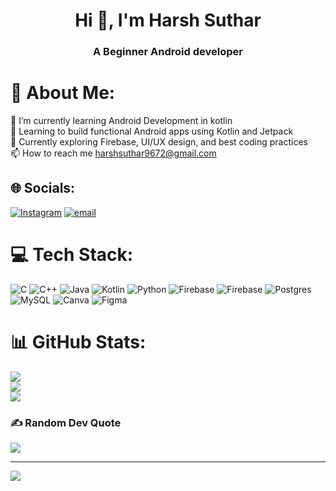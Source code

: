 <h1 align="center">Hi 👋, I'm Harsh Suthar</h1>
<h3 align="center">A Beginner Android developer</h3>

# 💫 About Me:
🌱 I’m currently learning Android Development in kotlin<br>📱 Learning to build functional Android apps using Kotlin and Jetpack<br>🚀 Currently exploring Firebase, UI/UX design, and best coding practices<br>📫 How to reach me harshsuthar9672@gmail.com


## 🌐 Socials:
[![Instagram](https://img.shields.io/badge/Instagram-%23E4405F.svg?logo=Instagram&logoColor=white)](https://instagram.com/harsh_suthar_16) [![email](https://img.shields.io/badge/Email-D14836?logo=gmail&logoColor=white)](mailto:harshsuthar9672@gmail.com) 

# 💻 Tech Stack:
![C](https://img.shields.io/badge/c-%2300599C.svg?style=for-the-badge&logo=c&logoColor=white) ![C++](https://img.shields.io/badge/c++-%2300599C.svg?style=for-the-badge&logo=c%2B%2B&logoColor=white) ![Java](https://img.shields.io/badge/java-%23ED8B00.svg?style=for-the-badge&logo=openjdk&logoColor=white) ![Kotlin](https://img.shields.io/badge/kotlin-%237F52FF.svg?style=for-the-badge&logo=kotlin&logoColor=white) ![Python](https://img.shields.io/badge/python-3670A0?style=for-the-badge&logo=python&logoColor=ffdd54) ![Firebase](https://img.shields.io/badge/firebase-%23039BE5.svg?style=for-the-badge&logo=firebase) ![Firebase](https://img.shields.io/badge/firebase-a08021?style=for-the-badge&logo=firebase&logoColor=ffcd34) ![Postgres](https://img.shields.io/badge/postgres-%23316192.svg?style=for-the-badge&logo=postgresql&logoColor=white) ![MySQL](https://img.shields.io/badge/mysql-4479A1.svg?style=for-the-badge&logo=mysql&logoColor=white) ![Canva](https://img.shields.io/badge/Canva-%2300C4CC.svg?style=for-the-badge&logo=Canva&logoColor=white) ![Figma](https://img.shields.io/badge/figma-%23F24E1E.svg?style=for-the-badge&logo=figma&logoColor=white)
# 📊 GitHub Stats:
![](https://github-readme-stats.vercel.app/api?username=harshstr14&theme=dark&hide_border=false&include_all_commits=false&count_private=false)<br/>
![](https://nirzak-streak-stats.vercel.app/?user=harshstr14&theme=dark&hide_border=false)<br/>
![](https://github-readme-stats.vercel.app/api/top-langs/?username=harshstr14&theme=dark&hide_border=false&include_all_commits=false&count_private=false&layout=compact)

### ✍️ Random Dev Quote
![](https://quotes-github-readme.vercel.app/api?type=horizontal&theme=radical)

---
[![](https://visitcount.itsvg.in/api?id=harshstr14&icon=0&color=0)](https://visitcount.itsvg.in)

<!-- Proudly created with GPRM ( https://gprm.itsvg.in ) -->
